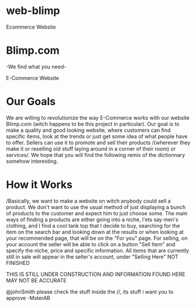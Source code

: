# web-blimp
Ecommerce Website
# Blimp.com
-We find what you need-

E-Commerce Website


# Our Goals
We are willing to revolutionize the way E-Commerce works with our website Blimp.com (witch happens to be this project in particular). Our goal is to make a quality and good looking website, where customers can find specific items, look at the trends or just get some idea of what people have to offer. Sellers can use it to promote and sell their products /(wherever they make it or reselling old stuff laying around in a corner of their room) or services/. We hope that you will find the following remix of the dictionnary somehow interesting.

# How it Works
/Basically, we want to make a website on witch anybody could sell a product. We don't want to use the usual method of just displaying a bunch of products to the customer and expect him to just choose some. The main ways of finding a products are either going into a niche, l'ets say men's clothing, and I find a cool tank top that I decide to buy, searching for the item on the search bar and looking down at the results or when looking at your recommended page, that will be on the "For you" page. For selling, on your account the seller will be able to click on a button "Sell Item" and specify the niche, price and specific information. All items that are currently still in sale will appear in the seller's account, under "Selling Here" NOT FINISHED

THIS IS STILL UNDER CONSTRUCTION AND INFORMATION FOUND HERE MAY NOT BE ACCURATE

@johnSmith please check the stuff inside the //, its stuff i want you to approve
-MsterAB
